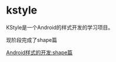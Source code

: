 # kstyle
KStyle是一个Android的样式开发的学习项目。

现阶段完成了shape篇

[Android样式的开发:shape篇](http://keeganlee.me/post/android/20150830)
